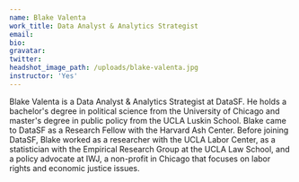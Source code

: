 ```yaml
---
name: Blake Valenta
work_title: Data Analyst & Analytics Strategist
email:
bio:
gravatar:
twitter:
headshot_image_path: /uploads/blake-valenta.jpg
instructor: 'Yes'
---
```


Blake Valenta is a Data Analyst & Analytics Strategist at DataSF. He holds a bachelor's degree in political science from the University of Chicago and master's degree in public policy from the UCLA Luskin School. Blake came to DataSF as a Research Fellow with the Harvard Ash Center. Before joining DataSF, Blake worked as a researcher with the UCLA Labor Center, as a statistician with the Empirical Research Group at the UCLA Law School, and a policy advocate at IWJ, a non-profit in Chicago that focuses on labor rights and economic justice issues.
